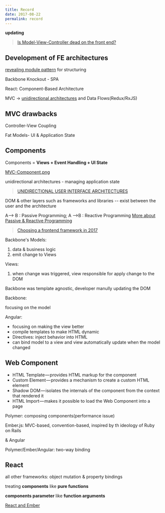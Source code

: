 ```yaml
---
title: Record
date: 2017-08-22
permalink: record
---
```


**updating**

<!-- more -->

> [Is Model-View-Controller dead on the front end?](https://medium.freecodecamp.org/is-mvc-dead-for-the-frontend-35b4d1fe39ec)

## Development of FE architectures

[revealing module pattern](https://toddmotto.com/mastering-the-module-pattern/#revealing-module-pattern) for structuring

Backbone Knockout - SPA

React: Component-Based Architecture

MVC -> [unidirectional architectures](https://staltz.com/unidirectional-user-interface-architectures.html) and Data Flows(Redux/RxJS)

## MVC drawbacks

Controller-View Coupling

Fat Models- UI & Application State

## Components

Components = **Views + Event Handling + UI State**

[MVC-Component.png](https://cdn-images-1.medium.com/max/1600/1*ca_poTSXLLfBvnF2XnJEpA.png)


unidirectional architectures - managing application state

> [UNIDIRECTIONAL USER INTERFACE ARCHITECTURES](https://staltz.com/unidirectional-user-interface-architectures.html)

DOM & other layers such as frameworks and libraries -- exist between the user and the architecture

A--> B : Passive Programming; A -->B : Reactive Programming  [More about Passive & Reactive Programming](https://cycle.js.org/)

> [Choosing a frontend framework in 2017](https://medium.com/this-dot-labs/building-modern-web-applications-in-2017-791d2ef2e341)

Backbone's Models: 

1. data & business logic
2. emit change to Views

Views:

1. when change was triggered, view responsible for apply change to the DOM

Backbone was template agnostic, developer manully updating the DOM 

Backbone: 

focusing on the model

Angular: 

- focusing on making the view better 
- compile templates to make HTML dynamic
- Directives: inject behavior into HTML
- can bind model to a view and view automatically update when the model changed

## Web Component

- HTML Template — provides HTML markup for the component
- Custom Element — provides a mechanism to create a custom HTML element
- Shadow DOM — isolates the internals of the component from the context that rendered it
- HTML Import — makes it possible to load the Web Component into a page

Polymer: composing components(performance issue)

Ember.js: MVC-based, convention-based, inspired by th ideology of Ruby on Rails

& Angular

Polymer/Ember/Angular: two-way binding

## React

all other frameworks: object mutation & property bindings

treating **components** like **pure functions**

**components parameter** like **function arguments**


[React and Ember](https://docs.google.com/presentation/d/1afMLTCpRxhJpurQ97VBHCZkLbR1TEsRnd3yyxuSQ5YY/edit#slide=id.p)





